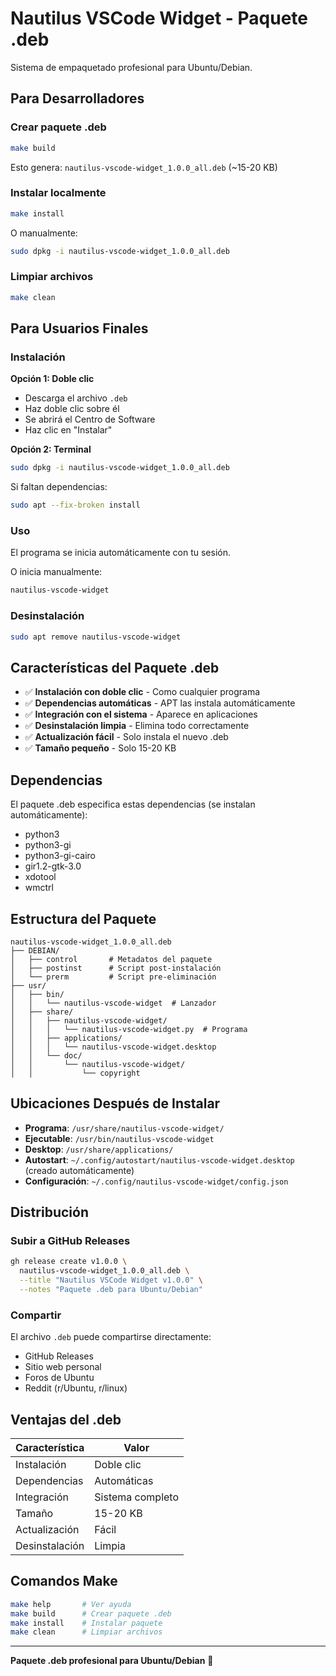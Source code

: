 # Nautilus VSCode Widget - Paquete .deb

Sistema de empaquetado profesional para Ubuntu/Debian.

## Para Desarrolladores

### Crear paquete .deb

```bash
make build
```

Esto genera: `nautilus-vscode-widget_1.0.0_all.deb` (~15-20 KB)

### Instalar localmente

```bash
make install
```

O manualmente:

```bash
sudo dpkg -i nautilus-vscode-widget_1.0.0_all.deb
```

### Limpiar archivos

```bash
make clean
```

## Para Usuarios Finales

### Instalación

**Opción 1: Doble clic**
- Descarga el archivo `.deb`
- Haz doble clic sobre él
- Se abrirá el Centro de Software
- Haz clic en "Instalar"

**Opción 2: Terminal**

```bash
sudo dpkg -i nautilus-vscode-widget_1.0.0_all.deb
```

Si faltan dependencias:

```bash
sudo apt --fix-broken install
```

### Uso

El programa se inicia automáticamente con tu sesión.

O inicia manualmente:

```bash
nautilus-vscode-widget
```

### Desinstalación

```bash
sudo apt remove nautilus-vscode-widget
```

## Características del Paquete .deb

- ✅ **Instalación con doble clic** - Como cualquier programa
- ✅ **Dependencias automáticas** - APT las instala automáticamente
- ✅ **Integración con el sistema** - Aparece en aplicaciones
- ✅ **Desinstalación limpia** - Elimina todo correctamente
- ✅ **Actualización fácil** - Solo instala el nuevo .deb
- ✅ **Tamaño pequeño** - Solo 15-20 KB

## Dependencias

El paquete .deb especifica estas dependencias (se instalan automáticamente):

- python3
- python3-gi
- python3-gi-cairo
- gir1.2-gtk-3.0
- xdotool
- wmctrl

## Estructura del Paquete

```
nautilus-vscode-widget_1.0.0_all.deb
├── DEBIAN/
│   ├── control       # Metadatos del paquete
│   ├── postinst      # Script post-instalación
│   └── prerm         # Script pre-eliminación
├── usr/
│   ├── bin/
│   │   └── nautilus-vscode-widget  # Lanzador
│   ├── share/
│   │   ├── nautilus-vscode-widget/
│   │   │   └── nautilus-vscode-widget.py  # Programa
│   │   ├── applications/
│   │   │   └── nautilus-vscode-widget.desktop
│   │   └── doc/
│   │       └── nautilus-vscode-widget/
│   │           └── copyright
```

## Ubicaciones Después de Instalar

- **Programa**: `/usr/share/nautilus-vscode-widget/`
- **Ejecutable**: `/usr/bin/nautilus-vscode-widget`
- **Desktop**: `/usr/share/applications/`
- **Autostart**: `~/.config/autostart/nautilus-vscode-widget.desktop` (creado automáticamente)
- **Configuración**: `~/.config/nautilus-vscode-widget/config.json`

## Distribución

### Subir a GitHub Releases

```bash
gh release create v1.0.0 \
  nautilus-vscode-widget_1.0.0_all.deb \
  --title "Nautilus VSCode Widget v1.0.0" \
  --notes "Paquete .deb para Ubuntu/Debian"
```

### Compartir

El archivo `.deb` puede compartirse directamente:
- GitHub Releases
- Sitio web personal
- Foros de Ubuntu
- Reddit (r/Ubuntu, r/linux)

## Ventajas del .deb

| Característica | Valor |
|----------------|-------|
| Instalación | Doble clic |
| Dependencias | Automáticas |
| Integración | Sistema completo |
| Tamaño | 15-20 KB |
| Actualización | Fácil |
| Desinstalación | Limpia |

## Comandos Make

```bash
make help       # Ver ayuda
make build      # Crear paquete .deb
make install    # Instalar paquete
make clean      # Limpiar archivos
```

---

**Paquete .deb profesional para Ubuntu/Debian** 🚀

